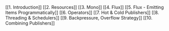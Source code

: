 

[[1. Introduction]]
[[2. Resources]]
[[3. Mono]]
[[4. Flux]]
[[5. Flux - Emitting Items Programmatically]]
[[6. Operators]]
[[7. Hot & Cold Publishers]]
[[8. Threading & Schedulers]]
[[9. Backpressure, Overflow Strategy]]
[[10. Combining Publishers]]